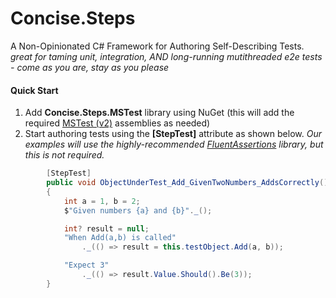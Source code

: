 # Concise.Steps
A Non-Opinionated C# Framework for Authoring Self-Describing Tests.
_great for taming unit, integration, AND long-running mutithreaded e2e tests - come as you are, stay as you please_

#### Quick Start

1. Add **Concise.Steps.MSTest** library using NuGet (this will add the required [MSTest (v2)](https://github.com/microsoft/testfx) assemblies as needed)
2. Start authoring tests using the **[StepTest]** attribute as shown below.  _Our examples will use the highly-recommended [FluentAssertions](https://github.com/fluentassertions/fluentassertions) library, but this is not required._

```C#
        [StepTest]
        public void ObjectUnderTest_Add_GivenTwoNumbers_AddsCorrectly()
        {
            int a = 1, b = 2;
            $"Given numbers {a} and {b}"._();

            int? result = null;
            "When Add(a,b) is called"
                ._(() => result = this.testObject.Add(a, b));

            "Expect 3"
                ._(() => result.Value.Should().Be(3));
        }
```
